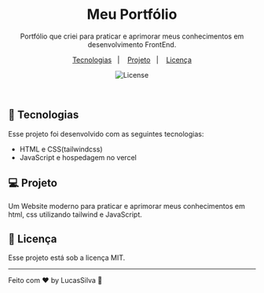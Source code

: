 <h1 align="center"> Meu Portfólio </h1>

<p align="center">
Portfólio que criei para praticar e aprimorar meus conhecimentos em desenvolvimento FrontEnd.
</p>

<p align="center">
  <a href="#-tecnologias">Tecnologias</a>&nbsp;&nbsp;&nbsp;|&nbsp;&nbsp;&nbsp;
  <a href="#-projeto">Projeto</a>&nbsp;&nbsp;&nbsp;|&nbsp;&nbsp;&nbsp;
  <a href="#memo-licença">Licença</a>
</p>

<p align="center">
  <img alt="License" src="https://img.shields.io/static/v1?label=license&message=MIT&color=49AA26&labelColor=000000">
</p>

<br>

<p align="center">
  </img alt="Portfólio" src="src/imgs/Portfolio.png" width="25%">
</p>

## 🚀 Tecnologias

Esse projeto foi desenvolvido com as seguintes tecnologias:

- HTML e CSS(tailwindcss)
- JavaScript e hospedagem no vercel

## 💻 Projeto

Um Website moderno para praticar e aprimorar meus conhecimentos em html, css utilizando tailwind e JavaScript.


## :memo: Licença

Esse projeto está sob a licença MIT.

---

Feito com ♥ by LucasSilva :wave: 
 
